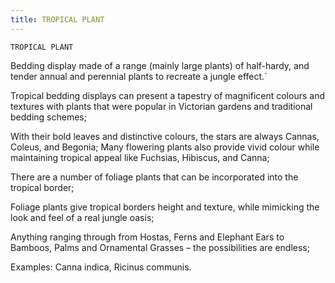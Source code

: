 ```yaml
---
title: TROPICAL PLANT
---
```

`TROPICAL PLANT`

Bedding display made of a range (mainly large plants) of half-hardy, and tender annual and perennial plants to recreate a jungle effect.`

Tropical bedding displays can present a tapestry of magnificent colours and textures with plants that were popular in Victorian gardens and traditional bedding schemes;

With their bold leaves and distinctive colours, the stars are always Cannas, Coleus, and Begonia;
Many flowering plants also provide vivid colour while maintaining tropical appeal like Fuchsias, Hibiscus, and Canna;

There are a number of foliage plants that can be incorporated into the tropical border;

Foliage plants give tropical borders height and texture, while mimicking the look and feel of a real jungle oasis;

Anything ranging through from Hostas, Ferns and Elephant Ears to Bamboos, Palms and Ornamental Grasses – the possibilities are endless;

Examples: Canna indica, Ricinus communis.